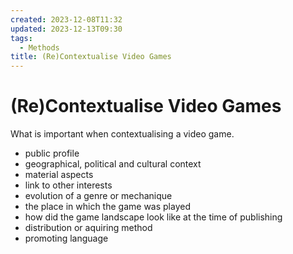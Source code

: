 ```yaml
---
created: 2023-12-08T11:32
updated: 2023-12-13T09:30
tags:
  - Methods
title: (Re)Contextualise Video Games
---
```

# (Re)Contextualise Video Games

What is important when contextualising a video game.

- public profile
- geographical, political and cultural context
- material aspects
- link to other interests
- evolution of a genre or mechanique
- the place in which the game was played
- how did the game landscape look like at the time of publishing
- distribution or aquiring method
- promoting language